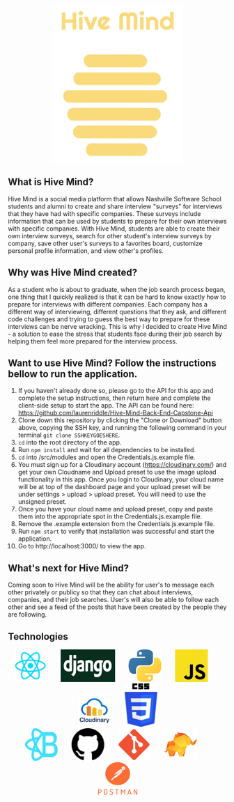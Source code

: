 <div align="center"><img src="./Logo.png" alt="Logo" width="300" height="360" /></div>


## What is Hive Mind?
Hive Mind is a social media platform that allows Nashville Software School students and alumni to create and share interview "surveys" for interviews that they have had with specific companies. These surveys include information that can be used by students to prepare for their own interviews with specific companies. With Hive Mind, students are able to create their own interview surveys, search for other student's interview surveys by company, save other user's surveys to a favorites board, customize personal profile information, and view other's profiles. 

## Why was Hive Mind created?
As a student who is about to graduate, when the job search process began, one thing that I quickly realized is that it can be hard to know exactly how to prepare for interviews with different companies. Each company has a different way of interviewing, different questions that they ask, and different code challenges and trying to guess the best way to prepare for these interviews can be nerve wracking. This is why I decided to create Hive Mind - a solution to ease the stress that students face during their job search by helping them feel more prepared for the interview process.

## Want to use Hive Mind? Follow the instructions bellow to run the application.

1. If you haven't already done so, please go to the API for this app and complete the setup instructions, then return here and complete the client-side setup to start the app. The API can be found here: https://github.com/laurenriddle/Hive-Mind-Back-End-Capstone-Api
1. Clone down this repository by clicking the "Clone or Download" button above, copying the SSH key, and running the following command in your terminal `git clone SSHKEYGOESHERE`.
1. `cd` into the root directory of the app.
1. Run `npm install` and wait for all dependencies to be installed.
1. `cd` into /src/modules and open the Credentials.js.example file.
1. You must sign up for a Cloudinary account (https://cloudinary.com/) and get your own Cloudname and Upload preset to use the image upload functionality in this app. Once you login to Cloudinary, your cloud name will be at top of the dashboard page and your upload preset will be under settings > upload > upload preset. You will need to use the unsigned preset.  
1. Once you have your cloud name and upload preset, copy and paste them into the appropriate spot in the Credentials.js.example file.
1. Remove the .example extension from the Credentials.js.example file.
1. Run `npm start` to verify that installation was successful and start the application.
1. Go to http://localhost:3000/ to view the app. 

## What's next for Hive Mind?
Coming soon to Hive Mind will be the ability for user's to message each other privately or publicy so that they can chat about interviews, companies, and their job searches. User's will also be able to follow each other and see a feed of the posts that have been created by the people they are following. 

## Technologies 
<div align="center"><img src="./react.png" alt="Logo" width="75" height="75" />&nbsp&nbsp&nbsp&nbsp&nbsp&nbsp&nbsp&nbsp<img src="./django.png" alt="Logo" width="125" height="75" />&nbsp&nbsp&nbsp&nbsp&nbsp&nbsp&nbsp&nbsp<img src="./python.png" alt="Logo" width="75" height="75" />&nbsp&nbsp&nbsp&nbsp&nbsp&nbsp&nbsp&nbsp<img src="./javascriptyellow.png" alt="Logo" width="75" height="75" />&nbsp&nbsp&nbsp&nbsp&nbsp&nbsp&nbsp&nbsp<img src="./cloudinary.png" alt="Logo" width="75" height="75" />&nbsp&nbsp&nbsp&nbsp&nbsp&nbsp&nbsp&nbsp<img src="./css3.png" alt="Logo" width="75" height="100" /></div>

<div align="center"><img src="./reactBootstrap.svg" alt="Logo" width="75" height="75" />&nbsp&nbsp&nbsp&nbsp&nbsp&nbsp&nbsp&nbsp<img src="./github.png" alt="Logo" width="75" height="75" />&nbsp&nbsp&nbsp&nbsp&nbsp&nbsp&nbsp&nbsp<img src="./git.png" alt="Logo" width="75" height="75" />&nbsp&nbsp&nbsp&nbsp&nbsp&nbsp&nbsp&nbsp<img src="./tableplus.png" alt="Logo" width="75" height="75" />&nbsp&nbsp&nbsp&nbsp&nbsp&nbsp&nbsp&nbsp<img src="./postman.png" alt="Logo" width="90" height="75"/></div>
